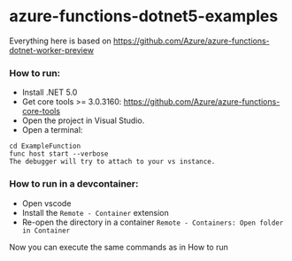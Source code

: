 # azure-functions-dotnet5-examples

Everything here is based on https://github.com/Azure/azure-functions-dotnet-worker-preview



### How to run:

- Install .NET 5.0
- Get core tools >= 3.0.3160: https://github.com/Azure/azure-functions-core-tools
- Open the project in Visual Studio.
- Open a terminal: 
``` 
cd ExampleFunction
func host start --verbose
The debugger will try to attach to your vs instance.
```

### How to run in a devcontainer:

- Open vscode
- Install the `Remote - Container` extension
- Re-open the directory in a container `Remote - Containers: Open folder in Container`

Now you can execute the same commands as in How to run
